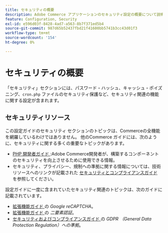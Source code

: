 ```yaml
---
title: セキュリティの概要
description: Adobe Commerce アプリケーションのセキュリティ設定の概要について説明します。
feature: Configuration, Security
exl-id: e596d03f-8428-4ad7-a563-8b7f371ed5b4
source-git-commit: 987d65b52437fbd21f41600bb5741b3cc43d01f3
workflow-type: tm+mt
source-wordcount: '154'
ht-degree: 0%

---
```


# セキュリティの概要

「セキュリティ」セクションには、パスワード・ハッシュ、キャッシュ・ポイズニング、`cron.php` ファイルのセキュリティ保護など、セキュリティ関連の機能に関する設定が含まれます。

## セキュリティリソース

この設定ガイドのセキュリティ セクションのトピックは、Commerceの全機能を網羅しているわけではありません。 他のCommerce ガイドには、次のように、セキュリティに関する多くの重要なトピックがあります。

- [PHP 開発者ガイド ](https://developer.adobe.com/commerce/php/development/security/):Adobe Commerce開発者が、構築するコンポーネントのセキュリティを向上させるために使用できる情報。
- セキュリティ、プライバシー、規制への準拠に関する情報については、技術リソースへのリンクが記載された [ セキュリティとコンプライアンスガイド ](https://experienceleague.adobe.com/en/docs/commerce-operations/security-and-compliance/overview) を参照してください。

設定ガイドに一度に含まれていたセキュリティ関連のトピックは、次のガイドに記載されています。

- [ 拡張機能ガイド ](https://experienceleague.adobe.com/en/docs/commerce-admin/systems/security/captcha/security-google-recaptcha) の _Google reCAPTCHA_。
- [ 拡張機能ガイド ](https://developer.adobe.com/commerce/testing/functional-testing-framework/two-factor-authentication/) の _二要素認証_。
- [ セキュリティおよびコンプライアンスガイド ](https://experienceleague.adobe.com/en/docs/commerce-operations/security-and-compliance/privacy/gdpr) の _GDPR （General Data Protection Regulation）への準拠_。
